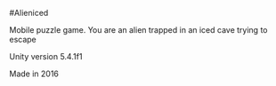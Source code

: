 #Alieniced

Mobile puzzle game. You are an alien trapped in an iced cave trying to escape

Unity version 5.4.1f1

Made in 2016
